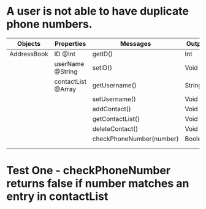 # A user is not able to have duplicate phone numbers.

| Objects     | Properties         | Messages                 | Output  |
|-------------|--------------------|--------------------------|---------|
| AddressBook | ID @Int            | getID()                  | Int     |
|             | userName @String   | setID()                  | Void    |
|             | contactList @Array | getUsername()            | String  |
|             |                    | setUsername()            | Void    |
|             |                    | addContact()             | Void    |
|             |                    | getContactList()         | Void    |
|             |                    | deleteContact()          | Void    |
|             |                    | checkPhoneNumber(number) | Boolean |
|             |                    |                          |         |
|             |                    |                          |         |

# Test One - checkPhoneNumber returns false if number matches an entry in contactList